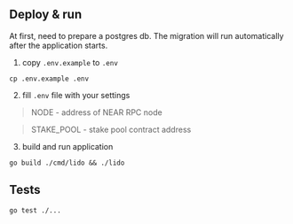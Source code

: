 ## Deploy & run
At first, need to prepare a postgres db. The migration will run automatically after the application starts.
1. copy `.env.example`  to `.env` 
 ```
cp .env.example .env
```
2. fill `.env` file with your settings
> NODE - address of NEAR RPC node

> STAKE_POOL - stake pool contract address
3. build and run application
```
go build ./cmd/lido && ./lido
```
## Tests
```
go test ./...
```
